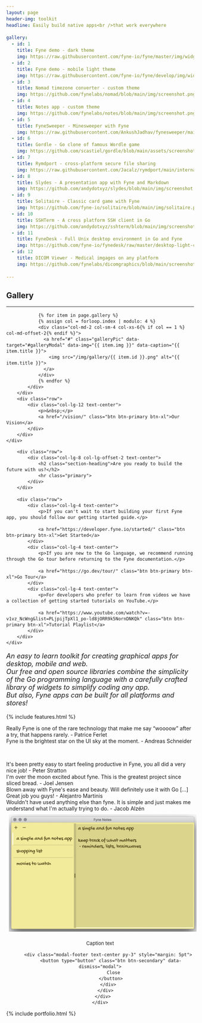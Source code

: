 ```yaml
---
layout: page
header-img: toolkit
headline: Easily build native apps<br />that work everywhere

gallery:
  - id: 1
    title: Fyne demo - dark theme
    img: https://raw.githubusercontent.com/fyne-io/fyne/master/img/widgets-dark.png
  - id: 2
    title: Fyne demo - mobile light theme
    img: https://raw.githubusercontent.com/fyne-io/fyne/develop/img/widgets-mobile-light.png
  - id: 3
    title: Nomad timezone converter - custom theme
    img: https://github.com/fynelabs/nomad/blob/main/img/screenshot.png?raw=true
  - id: 4
    title: Notes app - custom theme
    img: https://github.com/fynelabs/notes/blob/main/img/screenshot.png?raw=true
  - id: 5
    title: FyneSweeper - Minesweeper with Fyne
    img: https://raw.githubusercontent.com/AnkushJadhav/fynesweeper/main/assets/png/demo.png
  - id: 6
    title: Gordle - Go clone of famous Wordle game
    img: https://github.com/scastiel/gordle/blob/main/assets/screenshot.png?raw=true
  - id: 7
    title: Rymdport - cross-platform secure file sharing
    img: https://raw.githubusercontent.com/Jacalz/rymdport/main/internal/assets/screenshot1.png
  - id: 8
    title: Slydes - A presentation app with Fyne and Markdown
    img: https://github.com/andydotxyz/slydes/blob/main/img/screenshot.png?raw=true
  - id: 9
    title: Solitaire - Classic card game with Fyne
    img: https://github.com/fyne-io/solitaire/blob/main/img/solitaire.png?raw=true
  - id: 10
    title: SSHTerm - A cross platform SSH client in Go
    img: https://github.com/andydotxyz/sshterm/blob/main/img/screenshot1.png?raw=true
  - id: 11
    title: FyneDesk - Full Unix desktop environment in Go and Fyne
    img: https://github.com/fyne-io/fynedesk/raw/master/desktop-light-current.png
  - id: 12
    title: DICOM Viewer - Medical imgages on any platform
    img: https://github.com/fynelabs/dicomgraphics/blob/main/screenshot.png?raw=true

---
```


<section class="areas">
    <div class="container">
        <div class="row">
            <div class="text-center">
                <h2 class="section-heading">Gallery</h2>
                <hr class="primary" />

                {% for item in page.gallery %}
                {% assign col = forloop.index | modulo: 4 %}
                <div class="col-md-2 col-sm-4 col-xs-6{% if col == 1 %} col-md-offset-2{% endif %}">
                  <a href="#" class="galleryPic" data-target="#galleryModal" data-img="{{ item.img }}" data-caption="{{ item.title }}">
                    <img src="/img/gallery/{{ item.id }}.png" alt="{{ item.title }}">
                  </a>
                </div>
                {% endfor %}
            </div>
        </div>
        <div class="row">
            <div class="col-lg-12 text-center">
                <p>&nbsp;</p>
                <a href="/vision/" class="btn btn-primary btn-xl">Our Vision</a>
            </div>
        </div>
    </div>
</section>

<section class="bg-dark started">
    <div class="container">

        <div class="row">
            <div class="col-lg-8 col-lg-offset-2 text-center">
                <h2 class="section-heading">Are you ready to build the future with us?</h2>
                <hr class="primary">
            </div>
        </div>

        <div class="row">
            <div class="col-lg-4 text-center">
                <p>If you can't wait to start building your first Fyne app, you should follow our getting started guide.</p>

                <a href="https://developer.fyne.io/started/" class="btn btn-primary btn-xl">Get Started</a>
            </div>
            <div class="col-lg-4 text-center">
                <p>If you are new to the Go language, we recommend running through the Go tour before returning to the Fyne documentation.</p>

                <a href="https://go.dev/tour/" class="btn btn-primary btn-xl">Go Tour</a>
            </div>
            <div class="col-lg-4 text-center">
                <p>For developers who prefer to learn from videos we have a collection of getting started tutorials on YouTube.</p>

                <a href="https://www.youtube.com/watch?v=-v1vz_NcWng&list=PLjpijTpXl1_po-ld8jORR9k5NornDNKQk" class="btn btn-primary btn-xl">Tutorial Playlist</a>
            </div>
        </div>
    </div>
</section>

<section class="bg-primary about">
    <div class="container">
        <div class="row">
            <div class="col-lg-8 col-lg-offset-2 text-center">
                <p class="lead" style="font-size: 18px; font-style: italic;">An easy to learn toolkit for creating graphical
                  apps for desktop, mobile and web.
                  <br>
                  Our free and open source libraries combine the simplicity of the Go
                  programming language with a carefully crafted library of widgets to simplify coding any app.
                  <br>
                  But also, Fyne apps can be built for all platforms and stores!
                </p>
            </div>
        </div>
    </div>
</section>

{% include features.html %}

<section class="bg-primary about">
    <div class="container">
        <div class="row">
            <div class="col-lg-6 quote-block">
Really Fyne is one of the rare technology that make me say “woooow” after a try,
that happens rarely.
<span class="quote-name">- Patrice Ferlet</span>
            </div>
            <div class="col-lg-6 quote-block">
Fyne is the brightest star on the UI sky at the moment.
<span class="quote-name">- Andreas Schneider</span>
<p>&nbsp;</p>
            </div>
            <div class="col-lg-6 quote-block">
It's been pretty easy to start feeling productive in Fyne,
you all did a very nice job!
<span class="quote-name">- Peter Stratton</span>
            </div>
            <div class="col-lg-6 quote-block">
I'm over the moon excited about fyne.
This is the greatest project since sliced bread.
<span class="quote-name">- Joel Jensen</span>
            </div>
            <div class="col-lg-6 quote-block">
Blown away with Fyne's ease and beauty. Will definitely use it with Go [...]
Great job you guys!
<span class="quote-name">- Alejantro Martinis</span>
            </div>
            <div class="col-lg-6 quote-block">
Wouldn't have used anything else than fyne. It is simple and just makes me
understand what I'm actually trying to do.
<span class="quote-name">- Jacob Alzén</span>
            </div>
        </div>
    </div>
</section>

<section class="">
    <!-- Modal -->
    <div
      class="modal fade"
      id="galleryModal"
      tabindex="-1"
      aria-hidden="false">
      <div class="modal-dialog modal-lg">
        <div class="modal-content" style="text-align: center;">
          <div>
            <img id="modalImage" style="max-width: 100%; margin: 5pt" src="https://github.com/fynelabs/notes/blob/main/img/screenshot.png?raw=true" />
            <p id="modalCaption" style="font-size: small;">Caption text</p>
          </div>

          <div class="modal-footer text-center py-3" style="margin: 5pt">
            <button type="button" class="btn btn-secondary" data-dismiss="modal">
              Close
            </button>
          </div>
        </div>
      </div>
    </div>
</section>

<script language="javascript">
$('a.galleryPic').on('click', function() {
    var img = $(this).data('img');
    var caption = $(this).data('caption');

    $('#modalImage').attr("src", img);
    $('#modalCaption').text(caption);

    $('#galleryModal').modal('show');

    return false;
});

</script>

{% include portfolio.html %}

